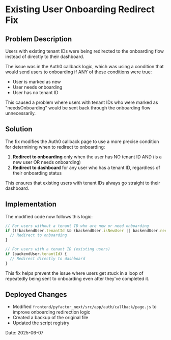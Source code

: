 # Existing User Onboarding Redirect Fix

## Problem Description

Users with existing tenant IDs were being redirected to the onboarding flow instead of directly to their dashboard.

The issue was in the Auth0 callback logic, which was using a condition that would send users to onboarding if ANY of these conditions were true:
- User is marked as new
- User needs onboarding
- User has no tenant ID

This caused a problem where users with tenant IDs who were marked as "needsOnboarding" would be sent back through the onboarding flow unnecessarily.

## Solution

The fix modifies the Auth0 callback page to use a more precise condition for determining when to redirect to onboarding:

1. **Redirect to onboarding** only when the user has NO tenant ID AND (is a new user OR needs onboarding)
2. **Redirect to dashboard** for any user who has a tenant ID, regardless of their onboarding status

This ensures that existing users with tenant IDs always go straight to their dashboard.

## Implementation

The modified code now follows this logic:
```javascript
// For users without a tenant ID who are new or need onboarding
if ((!backendUser.tenantId && (backendUser.isNewUser || backendUser.needsOnboarding))) {
  // Redirect to onboarding
}

// For users with a tenant ID (existing users)
if (backendUser.tenantId) {
  // Redirect directly to dashboard
}
```

This fix helps prevent the issue where users get stuck in a loop of repeatedly being sent to onboarding even after they've completed it.

## Deployed Changes

- Modified `frontend/pyfactor_next/src/app/auth/callback/page.js` to improve onboarding redirection logic
- Created a backup of the original file
- Updated the script registry

Date: 2025-06-07

